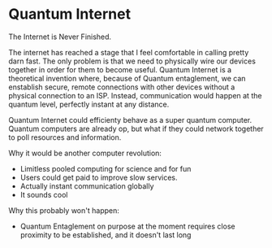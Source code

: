 <!-- 2022-01-21- -->
# Quantum Internet

The Internet is Never Finished.

The internet has reached a stage that I feel comfortable in calling pretty darn fast. The only problem is that we need to physically wire our devices together in order for them to become useful. Quantum Internet is a theoretical invention where, because of Quantum entaglement, we can enstablish secure, remote connections with other devices without a physical connection to an ISP. Instead, communication would happen at the quantum level, perfectly instant at any distance.

Quantum Internet could efficienty behave as a super quantum computer. Quantum computers are already op, but what if they could network together to poll resources and information.

Why it would be another computer revolution:
+ Limitless pooled computing for science and for fun
+ Users could get paid to improve slow services.
+ Actually instant communication globally
+ It sounds cool

Why this probably won't happen:
+ Quantum Entaglement on purpose at the moment requires close proximity to be established, and it doesn't last long

